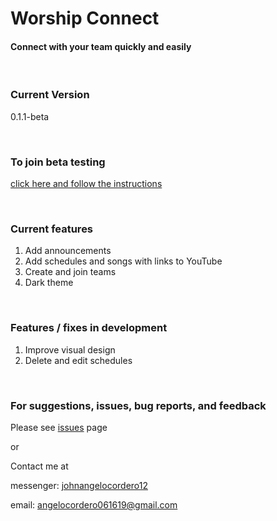 # Worship Connect

#### Connect with your team quickly and easily

<br/>

### Current Version

0.1.1-beta

<br/>

### To join beta testing

[click here and follow the instructions](https://appdistribution.firebase.dev/i/0682df2514c4daf8)

<br/>

### Current features

1. Add announcements
2. Add schedules and songs with links to YouTube
3. Create and join teams
4. Dark theme

<br/>

### Features / fixes in development

1. Improve visual design
3. Delete and edit schedules

<br/>

### For suggestions, issues, bug reports, and feedback

Please see [issues](https://github.com/angelocordero/worship-connect/issues) page

or


Contact me at

messenger: [johnangelocordero12](https://m.me/johnangelocordero12)

email: angelocordero061619@gmail.com
